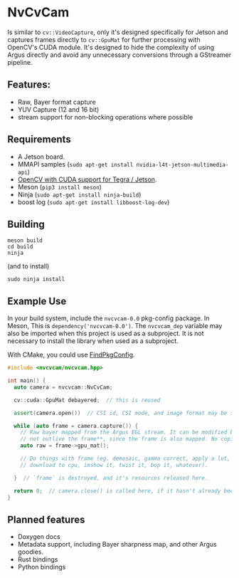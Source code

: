 # NvCvCam

Is similar to `cv::VideoCapture`, only it's designed specifically for Jetson and
captures frames directly to `cv::GpuMat` for further processing with OpenCV's
CUDA module. It's designed to hide the complexity of using Argus directly and
avoid any unnecessary conversions through a GStreamer pipeline.

## Features:
* Raw, Bayer format capture
* YUV Capture (12 and 16 bit)
* stream support for non-blocking operations where possible

## Requirements
* A Jetson board.
* MMAPI samples (`sudo apt-get install nvidia-l4t-jetson-multimedia-api`)
* [OpenCV with CUDA support for Tegra / Jetson](https://github.com/mdegans/nano_build_opencv).
* Meson (`pip3 install meson`)
* Ninja (`sudo apt-get install ninja-build`)
* boost log (`sudo apt-get install libboost-log-dev`)

## Building
```
meson build
cd build
ninja
```
(and to install)
```
sudo ninja install
```

## Example Use

In your build system, include the `nvcvcam-0.0` pkg-config package. In Meson,
This is `dependency('nvcvcam-0.0')`. The `nvcvcam_dep` variable may also be
imported when this project is used as a subproject. It is not necessary to
install the library when used as a subproject.

With CMake, you could use [FindPkgConfig](https://cmake.org/cmake/help/latest/module/FindPkgConfig.html).

```C++
#include <nvcvcam/nvcvcam.hpp>

int main() {
  auto camera = nvcvcam::NvCvCam;

  cv::cuda::GpuMat debayered;  // this is reused

  assert(camera.open())  // CSI id, CSI mode, and image format may be supplied

  while (auto frame = camera.capture()) {
    // Raw bayer mapped from the Argus EGL stream. It can be modified but **must
    // not outlive the frame**, since the frame is also mapped. No copies here.
    auto raw = frame->gpu_mat();

    // Do things with frame (eg. demosaic, gamma correct, apply a lut,
    // download to cpu, imshow it, twist it, bop it, whatever).

  }  // `frame` is destroyed, and it's resources released here.

  return 0;  // camera.close() is called here, if it hasn't already been.
}
```

## Planned features
* Doxygen docs
* Metadata support, including Bayer sharpness map, and other Argus goodies.
* Rust bindings
* Python bindings